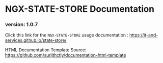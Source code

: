 # NGX-STATE-STORE Documentation
### version: 1.0.7

Click this link for the `NGX-STATE-STORE` usage documentation : https://it-and-services.github.io/state-store/



HTML Documentation Template Source: https://github.com/surjithctly/documentation-html-template
